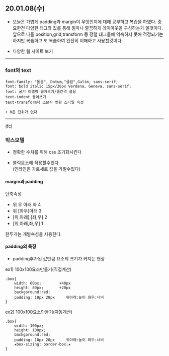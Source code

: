 ## 20.01.08(수)

+ 오늘은 가볍게 padding과 margin이 무엇인지에 대해 공부하고 복습을 하였다. 중요한건 다양한 태그와 
값를 통해 얼마나 깔끔하게 레이아웃을 구성하는가 일것이다.
앞으로 나올 position,grid,transform 등 정렬 태그들에 익숙하지 못해 걱정되기는하지만 복습하고 또 복습하여 완전히 이해하고 사용할것이다.

+ 다양한 웹 사이트 보기
---

### font와 text

~~~
font-family: "돋움", Dotum,"굴림",Gulim, sans-serif;
font: bold italic 15px/20px Verdana, Geneva, sans-serif;
font: 굵기 이텔릭 글자크기/줄간격 글꼴
text-indent 들여쓰기
text-transform대 소문자 변환 스타일 속성 

+ 0은 단위가 없다
~~~

---
(fc)

### 박스모델
+ 정확한 수치를 위해 css 초기화시킨다  

+ 블럭요소에 적용할수있다.   
(인라인은 가로세로 값을 가질수없다)

#### margin과 padding

단축속성 

+ 위 우 아래 좌 4
+ 위 [좌우]아래 3 
+ [위,아래],[좌,우] 2
+ [위,아래,좌,우] 1 

한두개는 개별속성을 사용한다.

#### padding의 특징

+ padding추가된 값만큼 요소의 크기가 커지는 현상


ex1) 100x100요소만들기(직접계산)
~~~
.box{
	width: 60px; 		+40px
	height: 80px; 		+20px
	backgoround:red;
	padding: 10px 20px     위아래:높이 좌우:너비 
}
~~~

ex2) 100x100요소만들기(자동계산)
~~~
.box{
	width: 100px;
	height: 100px;
	backgoround:red;
	padding: 10px 20px     위아래:높이 좌우:너비
	★box-sizing: border-box;★
}
~~~